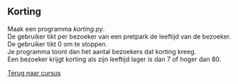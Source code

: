 ## Korting

Maak een programma _korting.py_.\
De gebruiker tikt per bezoeker van een pretpark de leeftijd van de
bezoeker. De gebruiker tikt 0 om te stoppen.\
Je programma toont dan het aantal bezoekers dat korting kreeg.\
Een bezoeker krijgt korting als zijn leeftijd lager is dan 7 of hoger
dan 80.

[Terug naar cursus](/17_nognesten.html)